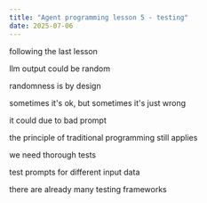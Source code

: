 ```yaml
---
title: "Agent programming lesson 5 - testing"
date: 2025-07-06
---
```


following the last lesson

llm output could be random

randomness is by design

sometimes it's ok, but sometimes it's just wrong

it could due to bad prompt

the principle of traditional programming still applies

we need thorough tests

test prompts for different input data

there are already many testing frameworks

